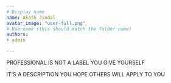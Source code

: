 ```yaml
---
# Display name
name: Akash Jindal
avatar_image: "user-full.png"
# Username (this should match the folder name)
authors:
- admin

---
```


PROFESSIONAL IS NOT A LABEL YOU GIVE YOURSELF 

IT'S A DESCRIPTION YOU HOPE OTHERS WILL APPLY TO YOU 